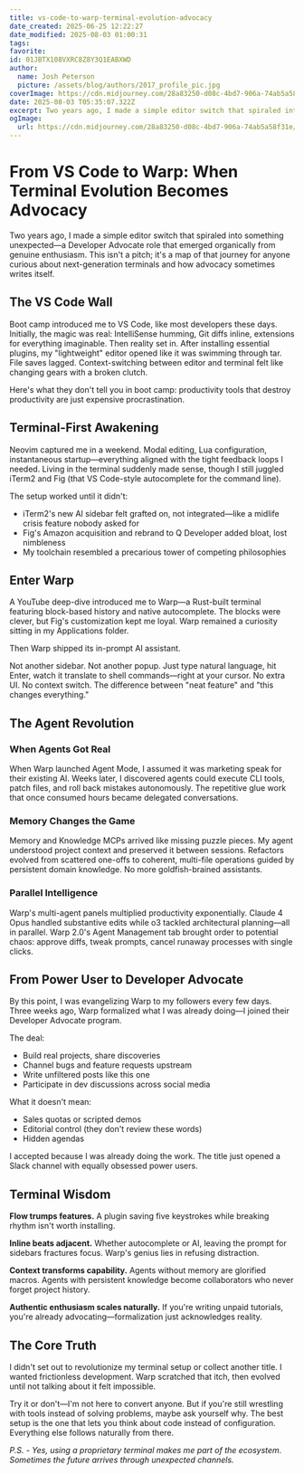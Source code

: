 ```yaml
---
title: vs-code-to-warp-terminal-evolution-advocacy
date_created: 2025-06-25 12:22:27
date_modified: 2025-08-03 01:00:31
tags: 
favorite: 
id: 01JBTX108VXRC8Z8Y3Q1EABXWD
author:
  name: Josh Peterson
  picture: /assets/blog/authors/2017_profile_pic.jpg
coverImage: https://cdn.midjourney.com/28a83250-d08c-4bd7-906a-74ab5a58f31e/0_2.png
date: 2025-08-03 T05:35:07.322Z
excerpt: Two years ago, I made a simple editor switch that spiraled into something unexpected—a Developer Advocate role that emerged organically from genuine enthusiasm. This isn't a pitch; it's a map of that journey for anyone curious about next-generation terminals and how advocacy sometimes writes itself.
ogImage:
  url: https://cdn.midjourney.com/28a83250-d08c-4bd7-906a-74ab5a58f31e/0_2.png
---
```

# From VS Code to Warp: When Terminal Evolution Becomes Advocacy

Two years ago, I made a simple editor switch that spiraled into something unexpected—a Developer Advocate role that emerged organically from genuine enthusiasm. This isn't a pitch; it's a map of that journey for anyone curious about next-generation terminals and how advocacy sometimes writes itself.

## The VS Code Wall

Boot camp introduced me to VS Code, like most developers these days. Initially, the magic was real: IntelliSense humming, Git diffs inline, extensions for everything imaginable. Then reality set in. After installing essential plugins, my "lightweight" editor opened like it was swimming through tar. File saves lagged. Context-switching between editor and terminal felt like changing gears with a broken clutch.

Here's what they don't tell you in boot camp: productivity tools that destroy productivity are just expensive procrastination.

## Terminal-First Awakening

Neovim captured me in a weekend. Modal editing, Lua configuration, instantaneous startup—everything aligned with the tight feedback loops I needed. Living in the terminal suddenly made sense, though I still juggled iTerm2 and Fig (that VS Code-style autocomplete for the command line).

The setup worked until it didn't:

- iTerm2's new AI sidebar felt grafted on, not integrated—like a midlife crisis feature nobody asked for
- Fig's Amazon acquisition and rebrand to Q Developer added bloat, lost nimbleness
- My toolchain resembled a precarious tower of competing philosophies

## Enter Warp

A YouTube deep-dive introduced me to Warp—a Rust-built terminal featuring block-based history and native autocomplete. The blocks were clever, but Fig's customization kept me loyal. Warp remained a curiosity sitting in my Applications folder.

Then Warp shipped its in-prompt AI assistant.

Not another sidebar. Not another popup. Just type natural language, hit Enter, watch it translate to shell commands—right at your cursor. No extra UI. No context switch. The difference between "neat feature" and "this changes everything."

## The Agent Revolution

### When Agents Got Real

When Warp launched Agent Mode, I assumed it was marketing speak for their existing AI. Weeks later, I discovered agents could execute CLI tools, patch files, and roll back mistakes autonomously. The repetitive glue work that once consumed hours became delegated conversations.

### Memory Changes the Game

Memory and Knowledge MCPs arrived like missing puzzle pieces. My agent understood project context and preserved it between sessions. Refactors evolved from scattered one-offs to coherent, multi-file operations guided by persistent domain knowledge. No more goldfish-brained assistants.

### Parallel Intelligence

Warp's multi-agent panels multiplied productivity exponentially. Claude 4 Opus handled substantive edits while o3 tackled architectural planning—all in parallel. Warp 2.0's Agent Management tab brought order to potential chaos: approve diffs, tweak prompts, cancel runaway processes with single clicks.

## From Power User to Developer Advocate

By this point, I was evangelizing Warp to my followers every few days. Three weeks ago, Warp formalized what I was already doing—I joined their Developer Advocate program.

The deal:

- Build real projects, share discoveries
- Channel bugs and feature requests upstream
- Write unfiltered posts like this one
- Participate in dev discussions across social media

What it doesn't mean:

- Sales quotas or scripted demos
- Editorial control (they don't review these words)
- Hidden agendas

I accepted because I was already doing the work. The title just opened a Slack channel with equally obsessed power users.

## Terminal Wisdom

**Flow trumps features.** A plugin saving five keystrokes while breaking rhythm isn't worth installing.

**Inline beats adjacent.** Whether autocomplete or AI, leaving the prompt for sidebars fractures focus. Warp's genius lies in refusing distraction.

**Context transforms capability.** Agents without memory are glorified macros. Agents with persistent knowledge become collaborators who never forget project history.

**Authentic enthusiasm scales naturally.** If you're writing unpaid tutorials, you're already advocating—formalization just acknowledges reality.

## The Core Truth

I didn't set out to revolutionize my terminal setup or collect another title. I wanted frictionless development. Warp scratched that itch, then evolved until not talking about it felt impossible.

Try it or don't—I'm not here to convert anyone. But if you're still wrestling with tools instead of solving problems, maybe ask yourself why. The best setup is the one that lets you think about code instead of configuration. Everything else follows naturally from there.

_P.S. - Yes, using a proprietary terminal makes me part of the ecosystem. Sometimes the future arrives through unexpected channels._